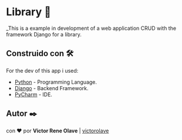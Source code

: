 # Library 📖
_This is a example in development of a web application CRUD with the framework Django for a library.

## Construido con 🛠️

For the dev of this app i used:
* [Python](https://www.python.org/) - Programming Language.
* [Django](https://www.python.org/) - Backend Framework.
* [PyCharm](https://www.jetbrains.com/pycharm/) - IDE.

## Autor ✒️

con ❤️ por   **Victor Rene Olave** | [victorolave](https://github.com/victorolave)
